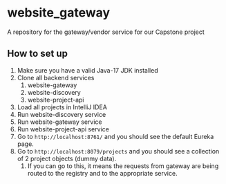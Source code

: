 # website_gateway
A repository for the gateway/vendor service for our Capstone project


## How to set up
1. Make sure you have a valid Java-17 JDK installed
2. Clone all backend services
   1. website-gateway
   2. website-discovery
   3. website-project-api
3. Load all projects in IntelliJ IDEA
4. Run website-discovery service
5. Run website-gateway service
6. Run website-project-api service
7. Go to `http://localhost:8761/` and you should see the default Eureka page.
8. Go to `http://localhost:8079/projects` and you should see a collection of 2 project objects (dummy data).
   1. If you can go to this, it means the requests from gateway are being routed to the registry and to the appropriate service.